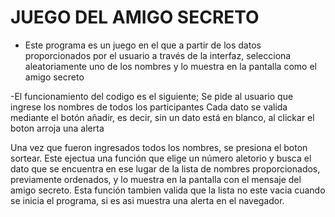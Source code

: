 <h1>JUEGO DEL AMIGO SECRETO</h1>

- Este programa es un juego en el que a partir de los datos proporcionados por el usuario a través de la 
interfaz, selecciona aleatoriamente uno de los nombres y lo muestra en la pantalla como el amigo secreto

-El funcionamiento del codigo es el siguiente;
Se pide al usuario que ingrese los nombres de todos los participantes 
Cada dato se valida mediante el botón añadir, es decir, sin un dato está en blanco, al clickar el boton arroja una alerta

Una vez que fueron ingresados todos los nombres, se presiona el boton sortear. Este ejectua una función que elige un número
aletorio y busca el dato que se encuentra en ese lugar de la lista de nombres proporcionados, previamente ordenados,
y lo muestra en la pantalla con el mensaje del amigo secreto. Esta función tambien valida que la lista no este vacia 
cuando se inicia el programa, si es asi muestra una alerta en el navegador.